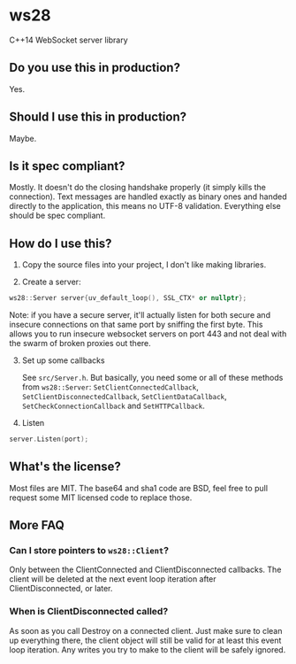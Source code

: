 # ws28
C++14 WebSocket server library

## Do you use this in production?

Yes.

## Should I use this in production?

Maybe.

## Is it spec compliant?

Mostly. It doesn't do the closing handshake properly (it simply kills the connection). Text messages are handled exactly as binary ones and handed directly to the application, this means no UTF-8 validation. Everything else should be spec compliant.

## How do I use this?

1. Copy the source files into your project, I don't like making libraries.

2. Create a server:

```c++
ws28::Server server{uv_default_loop(), SSL_CTX* or nullptr};
```

Note: if you have a secure server, it'll actually listen for both secure and insecure connections on that same port
by sniffing the first byte. This allows you to run insecure websocket servers on port 443 and not deal with the swarm
of broken proxies out there.

3. Set up some callbacks

    See `src/Server.h`. But basically, you need some or all of these methods from `ws28::Server`: `SetClientConnectedCallback`, `SetClientDisconnectedCallback`, `SetClientDataCallback`, `SetCheckConnectionCallback` and `SetHTTPCallback`.

4. Listen

```c++
server.Listen(port);
```

## What's the license?

Most files are MIT. The base64 and sha1 code are BSD, feel free to pull request some MIT licensed code to replace those.


## More FAQ

### Can I store pointers to `ws28::Client`?

Only between the ClientConnected and ClientDisconnected callbacks. The client will be deleted at the next event loop iteration after ClientDisconnected, or later.

### When is ClientDisconnected called?

As soon as you call Destroy on a connected client. Just make sure to clean up everything there, the client object will still be valid for at least this event loop iteration. Any writes you try to make to the client will be safely ignored.
